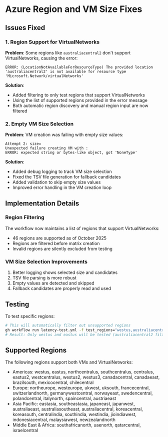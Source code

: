 # Azure Region and VM Size Fixes

## Issues Fixed

### 1. Region Support for VirtualNetworks
**Problem**: Some regions like `australiacentral2` don't support VirtualNetworks, causing the error:
```
ERROR: (LocationNotAvailableForResourceType) The provided location 'australiacentral2' is not available for resource type 'Microsoft.Network/virtualNetworks'
```

**Solution**: 
- Added filtering to only test regions that support VirtualNetworks
- Using the list of supported regions provided in the error message
- Both automatic region discovery and manual region input are now filtered

### 2. Empty VM Size Selection
**Problem**: VM creation was failing with empty size values:
```
Attempt 2: size=
Unexpected failure creating VM with :
ERROR: expected string or bytes-like object, got 'NoneType'
```

**Solution**:
- Added debug logging to track VM size selection
- Fixed the TSV file generation for fallback candidates
- Added validation to skip empty size values
- Improved error handling in the VM creation loop

## Implementation Details

### Region Filtering
The workflow now maintains a list of regions that support VirtualNetworks:
- 46 regions are supported as of October 2025
- Regions are filtered before matrix creation
- Invalid regions are silently excluded from testing

### VM Size Selection Improvements
1. Better logging shows selected size and candidates
2. TSV file parsing is more robust
3. Empty values are detected and skipped
4. Fallback candidates are properly read and used

## Testing
To test specific regions:
```bash
# This will automatically filter out unsupported regions
gh workflow run latency-test.yml -f test_regions="westus,australiacentral2,eastus"
# Result: Only westus and eastus will be tested (australiacentral2 filtered out)
```

## Supported Regions
The following regions support both VMs and VirtualNetworks:
- Americas: westus, eastus, northcentralus, southcentralus, centralus, eastus2, westcentralus, westus2, westus3, canadacentral, canadaeast, brazilsouth, mexicocentral, chilecentral
- Europe: northeurope, westeurope, ukwest, uksouth, francecentral, switzerlandnorth, germanywestcentral, norwayeast, swedencentral, polandcentral, italynorth, spaincentral, austriaeast
- Asia Pacific: eastasia, southeastasia, japaneast, japanwest, australiaeast, australiasoutheast, australiacentral, koreacentral, koreasouth, centralindia, southindia, westindia, jioindiawest, indonesiacentral, malaysiawest, newzealandnorth
- Middle East & Africa: southafricanorth, uaenorth, qatarcentral, israelcentral
